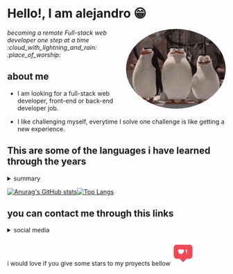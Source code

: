 # Hello!, I am alejandro :grin: 
<img align='right' src="waving.gif" style="width: 230px;border-radius:50%;">
<p><em>becoming a remote Full-stack web developer one step at a time :cloud_with_lightning_and_rain: :place_of_worship:</em></p>

## about me

 * I am looking for a full-stack web developer, front-end or back-end developer job.

 * I like challenging myself, everytime I solve one challenge is like getting a new experience.

## This are some of the languages i have learned through the years 

<!--END_SECTION:waka-->

<details align="left">
<summary>summary</summary>

![JavaScript](https://img.shields.io/badge/-JavaScript-%23F7DF1C?style=flat-square&logo=javascript&logoColor=000000&labelColor=%23F7DF1C&color=%23FFCE5A)
![HTML5](https://img.shields.io/badge/-HTML5-%23E44D27?style=flat-square&logo=html5&logoColor=ffffff)
![CSS3](https://img.shields.io/badge/-CSS3-%231572B6?style=flat-square&logo=css3)
![Bootstrap](https://img.shields.io/badge/-Bootstrap-563D7C?style=flat-square&logo=Bootstrap)
![Sass](https://img.shields.io/badge/-Sass-%23CC6699?style=flat-square&logo=sass&logoColor=ffffff)
![Nodejs](https://img.shields.io/badge/-Nodejs-339933?style=flat-square&logo=Node.js&logoColor=ffffff)


</details>
<!-- BLOG-POST-LIST:END -->

<!--STATS_SECTION-->
<section align="left">

[![Anurag's GitHub stats](https://github-readme-stats.vercel.app/api?username=aizjicod&theme=midnight-purple&show_icons=true&hide=issues)](https://github.com/anuraghazra/github-readme-stats)[![Top Langs](https://github-readme-stats.vercel.app/api/top-langs/?username=aizjicod&theme=midnight-purple&layout=compact)](https://github.com/anuraghazra/github-readme-stats)
</section>

## you can contact me through this links
<details align="left">
<summary>social media</summary>
  <a href="https://www.linkedin.com/in/aiziji/"><img  alt="alejandro torres | Linkedin" width="24px" src="./icons/Linkedin.svg" /></a>
  <a href="https://twitter.com/aizijijr">
    <img alt="alejandro torres | Twitter" width="26px" src="./icons/Twitter.svg" />
  </a> 
  <a href="mailto:aletv1501@gmail.com">
    <img  alt="alejandro torres | Gmail" width="26px" src="./icons/Gmail.svg" />
  </a>
</details>

<p>i would love if you give some stars to my proyects bellow<img src="./like.gif" width="60"></p>
